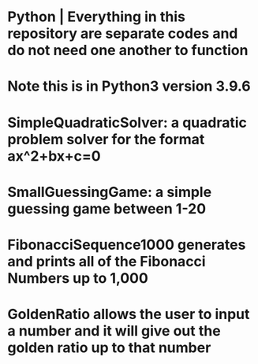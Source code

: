 # Python | Everything in this repository are separate codes and do not need one another to function
# Note this is in Python3 version 3.9.6
# SimpleQuadraticSolver: a quadratic problem solver for the format ax^2+bx+c=0
# SmallGuessingGame: a simple guessing game between 1-20
# FibonacciSequence1000 generates and prints all of the Fibonacci Numbers up to 1,000
# GoldenRatio allows the user to input a number and it will give out the golden ratio up to that number

